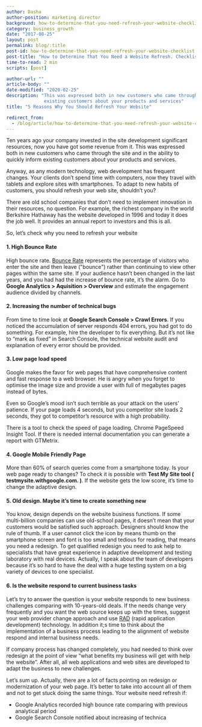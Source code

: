 ```yaml
---
author: Dasha
author-position: marketing director
background: how-to-determine-that-you-need-refresh-your-website-checklist-back
category: business_growth
date: "2017-08-25"
layout: post
permalink: blog/:title
post-id: how-to-determine-that-you-need-refresh-your-website-checklist
post-title: "How to Determine That You Need a Website Refresh. Checklist"
time-to-read: 2 min
scripts: [post]

author-url: ""
article-body: ""
date-modified: "2020-02-25"
description: "This was expressed both in new customers who came through the site and in the ability to quickly inform
              existing customers about your products and services"
title: "5 Reasons Why You Should Refresh Your Website"

redirect_from:
  - /blog/article/how-to-determine-that-you-need-refresh-your-website-checklist
---
```


Ten years ago your company invested in the site development significant resources, now you have got some revenue from it. This was expressed both in new customers who came through the site and in the ability to quickly inform existing customers about your products and services.

Anyway, as any modern technology, web development has frequent changes. Your clients don’t spend time with computers, now they travel with tablets and explore sites with smartphones. To adapt to new habits of customers, you should refresh your web site, shouldn’t you?

There are old school companies that don’t need to implement innovation in their resources, no question. For example, the richest company in the world Berkshire Hathaway has the website developed in 1996 and today it does the job well. It provides an annual report to investors and this is all.

So, let’s check why you need to refresh your website

#### 1. High Bounce Rate

High bounce rate. [Bounce Rate](https://en.wikipedia.org/wiki/Bounce_rate) represents the percentage of visitors who enter the site and then leave ("bounce") rather than continuing to view other pages within the same site. If your audience hasn’t been changed in the last years, and you had had the increase of bounce rate, it’s the alarm. Go to **Google Analytics  > Aquisition > Overview** and estimate the engagement audience divided by channels. 

#### 2. Increasing the number of technical bugs

From time to time look at **Google Search Console > Crawl Errors**. If you noticed the accumulation of server responds 404 errors, you had got to do something. For example, hire the developer to fix everything. But it’s not like to “mark as fixed” in Search Console, the technical website audit and explanation of every error should be provided.

#### 3. Low page load speed

Google makes the favor for web pages that have comprehensive content and fast response to a web browser. He is angry when you forget to optimise the image size and provide a user with full of megabytes pages instead of bytes. 

Even so Google’s mood isn’t such terrible as your attack on the users’ patienсe. If your page loads 4 seconds, but you competitor site loads 2 seconds, they got to competitor’s resource with a high probability. 

There is a tool to check the speed of page loading. Chrome PageSpeed Insight Tool. If there is needed internal documentation you can generate a report with GTMetrix.

#### 4. Google Mobile Friendly Page

More than 60% of search queries come from a smartphone today. Is your web page ready to changes? To check it is possible with **Test My Site tool ( testmysite.withgoogle.com. )**. If the website gets the low score, it’s time to change the adaptive design.

#### 5. Old design. Maybe it’s time to create something new

You know, design depends on the website business functions. If some multi-billion companies can use old-school pages, it doesn’t mean that your customers would be satisfied such approach. 
Designers should know the rule of thumb. If a user cannot click the icon by means thumb on the smartphone screen and font is too small and tedious for reading, that means you need a redesign.
To get qualified redesign you need to ask help to specialists that have great experience in adaptive development and testing laboratory with real devices. Actually, I speak about the team of developers because it’s so hard to have the deal with a huge testing system on a big variety of devices to one specialist.

#### 6. Is the website respond to current business tasks

Let’s try to answer the question is your website responds to new business challenges comparing with 10-years-old deals. If the needs change very frequently and you want the web source keeps up with the times, suggest your web provider change approach and use [RAD](https://en.wikipedia.org/wiki/Rapid_application_development) (rapid application development) technology. In addition it;s time to think about the implementation of a business process leading to the alignment of website respond and internal business needs. 

If company process has changed completely, you had needed to think over redesign at the point of view “what benefits my business will get with help the website”. After all, all web applications and web sites are developed to adapt the business to new challenges.  

Let’s sum up. Actually, there are a lot of facts pointing on redesign or modernization of your web page. It’s better to take into account all of them and not to get stuck doing the same things. Your website need refresh if:
* Google Analytics recorded high bounce rate comparing with previous analytical period
* Google Search Console notified about increasing of technica
